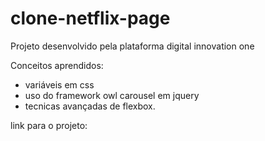 # clone-netflix-page
Projeto desenvolvido pela plataforma digital innovation one

Conceitos aprendidos:
* variáveis em css
* uso do framework owl carousel em jquery
* tecnicas avançadas de flexbox.

link para o projeto: 
